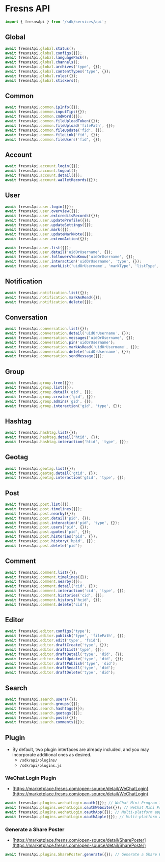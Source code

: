 # Fresns API

```js
import { fresnsApi } from '/sdk/services/api';
```

## Global

```js
await fresnsApi.global.status();
await fresnsApi.global.configs({});
await fresnsApi.global.languagePack();
await fresnsApi.global.channels();
await fresnsApi.global.archives('type', {});
await fresnsApi.global.contentTypes('type', {});
await fresnsApi.global.roles({});
await fresnsApi.global.stickers();
```

## Common

```js
await fresnsApi.common.ipInfo({});
await fresnsApi.common.inputTips({});
await fresnsApi.common.cmdWord({});
await fresnsApi.common.fileUploadToken({});
await fresnsApi.common.fileUpload('filePath', {});
await fresnsApi.common.fileUpdate('fid', {});
await fresnsApi.common.fileLink('fid', {});
await fresnsApi.common.fileUsers('fid', {});
```

## Account

```js
await fresnsApi.account.login({});
await fresnsApi.account.logout();
await fresnsApi.account.detail({});
await fresnsApi.account.walletRecords({});
```

## User

```js
await fresnsApi.user.login({});
await fresnsApi.user.overview({});
await fresnsApi.user.extcreditsRecords({});
await fresnsApi.user.updateProfile({});
await fresnsApi.user.updateSettings({});
await fresnsApi.user.mark({});
await fresnsApi.user.updateMarkNote({});
await fresnsApi.user.extendAction({});

await fresnsApi.user.list({});
await fresnsApi.user.detail('uidOrUsername', {});
await fresnsApi.user.followersYouKnow('uidOrUsername', {});
await fresnsApi.user.interaction('uidOrUsername', 'type', {});
await fresnsApi.user.markList('uidOrUsername', 'markType', 'listType', {});
```

## Notification

```js
await fresnsApi.notification.list({});
await fresnsApi.notification.markAsRead({});
await fresnsApi.notification.delete({});
```

## Conversation

```js
await fresnsApi.conversation.list({});
await fresnsApi.conversation.detail('uidOrUsername', {});
await fresnsApi.conversation.messages('uidOrUsername', {});
await fresnsApi.conversation.pin('uidOrUsername');
await fresnsApi.conversation.markAsRead('uidOrUsername', {});
await fresnsApi.conversation.delete('uidOrUsername', {});
await fresnsApi.conversation.sendMessage({});
```

## Group

```js
await fresnsApi.group.tree({});
await fresnsApi.group.list({});
await fresnsApi.group.detail('gid', {});
await fresnsApi.group.creator('gid', {});
await fresnsApi.group.admins('gid', {});
await fresnsApi.group.interaction('gid', 'type', {});
```

## Hashtag

```js
await fresnsApi.hashtag.list({});
await fresnsApi.hashtag.detail('htid', {});
await fresnsApi.hashtag.interaction('htid', 'type', {});
```

## Geotag

```js
await fresnsApi.geotag.list({});
await fresnsApi.geotag.detail('gtid', {});
await fresnsApi.geotag.interaction('gtid', 'type', {});
```

## Post

```js
await fresnsApi.post.list({});
await fresnsApi.post.timelines({});
await fresnsApi.post.nearby({});
await fresnsApi.post.detail('pid', {});
await fresnsApi.post.interaction('pid', 'type', {});
await fresnsApi.post.users('pid', {});
await fresnsApi.post.quotes('pid', {});
await fresnsApi.post.histories('pid', {});
await fresnsApi.post.history('hpid', {});
await fresnsApi.post.delete('pid');
```

## Comment

```js
await fresnsApi.comment.list({});
await fresnsApi.comment.timelines({});
await fresnsApi.comment.nearby({});
await fresnsApi.comment.detail('cid', {});
await fresnsApi.comment.interaction('cid', 'type', {});
await fresnsApi.comment.histories('cid', {});
await fresnsApi.comment.history('hcid', {});
await fresnsApi.comment.delete('cid');
```

## Editor

```js
await fresnsApi.editor.configs('type');
await fresnsApi.editor.publish('type', 'filePath', {});
await fresnsApi.editor.edit('type', 'fsid');
await fresnsApi.editor.draftCreate('type', {});
await fresnsApi.editor.draftList('type', {});
await fresnsApi.editor.draftDetail('type', 'did', {});
await fresnsApi.editor.draftUpdate('type', 'did', {});
await fresnsApi.editor.draftPublish('type', 'did');
await fresnsApi.editor.draftRecall('type', 'did');
await fresnsApi.editor.draftDelete('type', 'did');
```

## Search

```js
await fresnsApi.search.users({});
await fresnsApi.search.groups({});
await fresnsApi.search.hashtags({});
await fresnsApi.search.geotags({});
await fresnsApi.search.posts({});
await fresnsApi.search.comments({});
```

## Plugin

- By default, two plugin interfaces are already included, and you may incorporate additional ones as desired.
    - `/sdk/api/plugins/`
    - `/sdk/api/plugins.js`

### WeChat Login Plugin

- [https://marketplace.fresns.com/open-source/detail/WeChatLogin](https://marketplace.fresns.com/open-source/detail/WeChatLogin)

```js
await fresnsApi.plugins.wechatLogin.oauth({}); // WeChat Mini Program login
await fresnsApi.plugins.wechatLogin.oauthWebsite({}); // WeChat Mini Program authorization for web login
await fresnsApi.plugins.wechatLogin.oauthApp({}); // Multi-platform application login with a WeChat account
await fresnsApi.plugins.wechatLogin.oauthApple({}); // Multi-platform application login with an Apple account
```

### Generate a Share Poster

- [https://marketplace.fresns.com/open-source/detail/SharePoster](https://marketplace.fresns.com/open-source/detail/SharePoster)

```js
await fresnsApi.plugins.SharePoster.generate({}); // Generate a Share Poster
```
